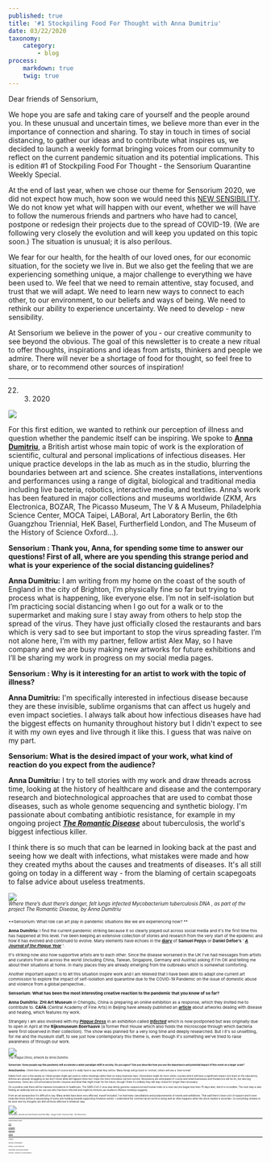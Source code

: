 ```yaml
---
published: true
title: '#1 Stockpiling Food For Thought with Anna Dumitriu'
date: 03/22/2020
taxonomy:
    category:
        - blog
process:
    markdown: true
    twig: true
---
```


Dear friends of Sensorium,


We hope you are safe and taking care of yourself and the people around you. In these unusual and uncertain times, we believe more than ever in the importance of connection and sharing. To stay in touch in times of social distancing, to gather our ideas and to contribute what inspires us, we decided to launch a weekly format bringing voices from our community to reflect on the current pandemic situation and its potential implications. 
This is edition #1 of Stockpiling Food For Thought - the Sensorium Quarantine Weekly Special.


At the end of last year, when we chose our theme for Sensorium 2020, we did not expect how much, how soon we would need this [NEW SENSIBILITY](https://sensorium.is/new-sensibility). We do not know yet what will happen with our event, whether we will have to follow the numerous friends and partners who have had to cancel, postpone or redesign their projects due to the spread of COVID-19. (We are following very closely the evolution and will keep you updated on this topic soon.) The situation is unusual; it is also perilous. 


We fear for our health, for the health of our loved ones, for our economic situation, for the society we live in. But we also get the feeling that we are experiencing something unique, a major challenge to everything we have been used to. We feel that we need to remain attentive, stay focused, and trust that we will adapt. We need to learn new ways to connect to each other, to our environment, to our beliefs and ways of being. We need to rethink our ability to experience uncertainty. We need to develop - new sensibility. 


At Sensorium we believe in the power of you - our creative community to see beyond the obvious. The goal of this newsletter is to create a new ritual to offer thoughts, inspirations and ideas from artists, thinkers and people we admire. There will never be a shortage of food for thought, so feel free to share, or to recommend other sources of inspiration! 

***

22. 03. 2020

![](anna-dimitriu.jpg)

For this first edition, we wanted to rethink our perception of illness and question whether the pandemic itself can be inspiring. We spoke to **[Anna Dumitriu](https://www.annadumitriu.co.uk)**, a British artist whose main topic of work is the exploration of scientific, cultural and personal implications of infectious diseases. Her unique practice develops in the lab as much as in the studio, blurring the boundaries between art and science. She creates installations, interventions and performances using a range of digital, biological and traditional media including live bacteria, robotics, interactive media, and textiles. Anna’s work has been featured in major collections and museums worldwide (ZKM, Ars Electronica, BOZAR, The Picasso Museum, The V & A Museum, Philadelphia Science Center, MOCA Taipei, LABoral, Art Laboratory Berlin, the 6th Guangzhou Triennial, HeK Basel, Furtherfield London, and The Museum of the History of Science Oxford…). 



**Sensorium : Thank you, Anna, for spending some time to answer our questions! First of all, where are you spending this strange period and what is your experience of the social distancing guidelines?**


**Anna Dumitriu:** I am writing from my home on the coast of the south of England in the city of Brighton, I’m physically fine so far but trying to process what is happening, like everyone else. I’m not in self-isolation but I’m practicing social distancing when I go out for a walk or to the supermarket and making sure I stay away from others to help stop the spread of the virus. They have just officially closed the restaurants and bars which is very sad to see but important to stop the virus spreading faster. I’m not alone here, I’m with my partner, fellow artist Alex May, so I have company and we are busy making new artworks for future exhibitions and I’ll be sharing my work in progress on my social media pages.


**Sensorium : Why is it interesting for an artist to work with the topic of illness?**


**Anna Dumitriu:** I'm specifically interested in infectious disease because they are these invisible, sublime organisms that can affect us hugely and even impact societies. I always talk about how infectious diseases have had the biggest effects on humanity throughout history but I didn't expect to see it with my own eyes and live through it like this. I guess that was naive on my part.
 
 
 
**Sensorium: What is the desired impact of your work, what kind of reaction do you expect from the audience?**


**Anna Dumitriu:** I try to tell stories with my work and draw threads across time, looking at the history of healthcare and disease and the contemporary research and biotechnological approaches that are used to combat those diseases, such as whole genome sequencing and synthetic biology. I'm passionate about combating antibiotic resistance, for example in my ongoing project _**[The Romantic Disease](https://annadumitriu.tumblr.com/RomanticDisease)**_ about tuberculosis, the world's biggest infectious killer. 


I think there is so much that can be learned in looking back at the past and seeing how we dealt with infections, what mistakes were made and how they created myths about the causes and treatments of diseases. It's all still going on today in a different way - from the blaming of certain scapegoats to false advice about useless treatments.

![](fabric.jpg)
<br/><small><small>_Where there’s dust there’s danger, felt lungs infected Mycobacterium tuberculosis DNA , as part of the project The Romantic Disease, by Anna Dumitriu_<small><small>


**Sensorium: What role can art play in pandemic situations like we are experiencing now? **


**Anna Dumitriu:** I find the current pandemic striking because it so clearly played out across social media and it's the first time this has happened at this level. I've been keeping an extensive collection of stories and research from the very start of the epidemic and how it has evolved and continued to evolve. Many elements have echoes in the **[diary](https://www.pepysdiary.com/)** of **Samuel Pepys** or **Daniel Defoe's** ' _**[A Journal  of the Plague Year](https://en.wikipedia.org/wiki/A_Journal_of_the_Plague_Year)**_ '. 


It's striking now also how supportive artists are to each other. Since the disease worsened in the UK I've had messages from artists and curators from all across the world (including China, Taiwan, Singapore, Germany and Austria) asking if I'm OK and telling me about their situations at home. In many places they are already emerging from the outbreaks which is somewhat comforting. 


Another important aspect is to let this situation inspire work and I am relieved that I have been able to adapt one current art commission to explore the impact of self-isolation and quarantine due to the COVID-19 Pandemic on the issue of domestic abuse and violence from a global perspective.. 
 
 
 
**Sensorium: What has been the most interesting creative reaction to the pandemic that you know of so far?**


**Anna Dumitriu:** **ZHI Art Museum** in Chengdu, China is preparing an online exhibition as a response, which they invited me to contribute to. **CAFA** (Central Academy of Fine Arts) in Beijing have already published an **[article](http://www.cafa.com.cn/en/opinions/reviews/details/8327290)** about artworks dealing with disease and healing, which features my work. 


Strangely I am also involved with my _**[Plague Dress](https://annadumitriu.tumblr.com/PlagueDress)**_ in an exhibition called _**[Infected](https://rijksmuseumboerhaave.nl/te-zien-te-doen/besmet/)**_ which is now postponed but was originally due to open in April at the **Rijksmuseum Boerhaave** (a former Pest House which also holds the microscope through which bacteria were first observed in their collection). The show was planned for a very long time and deeply researched. But I it's so unsettling, for me and the museum staff, to see just how contemporary this theme is, even though it's something we've tried to raise awareness of through our work. 

![](plaguedress.jpg)
<br /><small><small>_The Plague Dress,  artwork by Anna Dumitriu_<small><small> 


**Sensorium: Some people say this pandemic will accelerate a wider paradigm shift in society. Do you agree? Can you describe how you see the importance and potential impact of this event on a larger scale?**


**Anna Dumitriu:** I think there will be impacts of course but it's really hard to say what they will be. Many things will go back to 'normal', others will see a 'new normal'. 


Habits form over a few weeks so I think people might get used to online meetings rather than so many business trips. Universities might do more online courses which will have a significant impact (not least on the educators). Airlines are already struggling so we don't know what will happen there but I hope the more innovative carriers survive. Recessions are anticipated of course and small businesses and freelancers will be hit, but also big businesses. Some are concerned about border closures and what that might mean for the future, though I think it's unlikely they will stay closed for longer than necessary. 


On a positive side there will be massive innovations in healthcare. The SARS-CoV-2 virus was whole genome-sequenced and human trials on a new vaccine began less than 70 days later, which is incredible. The next step is also finding an antibody test so we can see who has been infected and might be immune (as studies in Rhesus monkeys suggest). 


From an art perspective it's difficult to say. Many artists have been very affected, myself included. I've had many cancellations and postponements of events and exhibitions. That said there's been a lot of support and it even looks like there will be a repurposing of some arts funding towards supporting freelance artists. I understand the commercial art world is doing well as often happens when the stock market is uncertain. So everything remains to be seen and my thoughts are with all those affected in whatever way.

![](archaeabot.jpg)
<br/><small><small>_Archaeabot,  artwork by Anna Dumitriu and Alex May - Image Credit: Vanessa Graf - Ars Electronica_<small><small>

***

Anna Dumitriu online:
    
    
[Web](https://www.annadumitriu.co.uk)

[Instagram](https://www.instagram.com/annadumitriuart/)

[Facebook](https://www.facebook.com/annadumitriuarts/ )

[Twitter](https://twitter.com/AnnaDumitriu)
***

Credits:


Writing: Célia Bugniot

Editing: Lucia Dubačová

Publishing: Sensorium Festival

Pictures: Courtesy of Anna Dumitriu 
